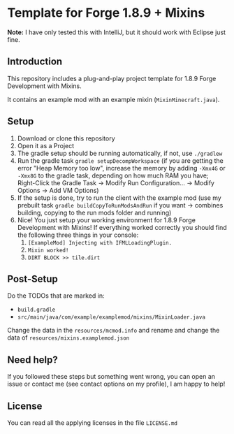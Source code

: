 # Template for Forge 1.8.9 + Mixins

**Note:** I have only tested this with IntelliJ, but it should work with Eclipse just fine.

## Introduction

This repository includes a plug-and-play project template for 1.8.9 Forge Development with Mixins.

It contains an example mod with an example mixin (`MixinMinecraft.java`).

## Setup

1. Download or clone this repository
2. Open it as a Project
3. The gradle setup should be running automatically, if not, use `./gradlew`
4. Run the gradle task `gradle setupDecompWorkspace` (if you are getting the error "Heap Memory too low", increase the memory by adding `-Xmx4G` or `-Xmx8G` to the gradle task, depending on how much RAM you have; Right-Click the Gradle Task -> Modify Run Configuration... -> Modify Options -> Add VM Options)
5. If the setup is done, try to run the client with the example mod (use my prebuilt task `gradle buildCopyToRunModsAndRun` if you want -> combines building, copying to the run mods folder and running)
6. Nice! You just setup your working environment for 1.8.9 Forge Development with Mixins! If everything worked correctly you should find the following three things in your console:
   1. `[ExampleMod] Injecting with IFMLLoadingPlugin.`
   2. `Mixin worked!`
   3. `DIRT BLOCK >> tile.dirt`

## Post-Setup

Do the TODOs that are marked in:

- `build.gradle`
- `src/main/java/com/example/examplemod/mixins/MixinLoader.java`

Change the data in the `resources/mcmod.info` and rename and change the data of `resources/mixins.examplemod.json`

## Need help?

If you followed these steps but something went wrong, you can open an issue or contact me (see contact options on my profile), I am happy to help!

## License

You can read all the applying licenses in the file `LICENSE.md`
